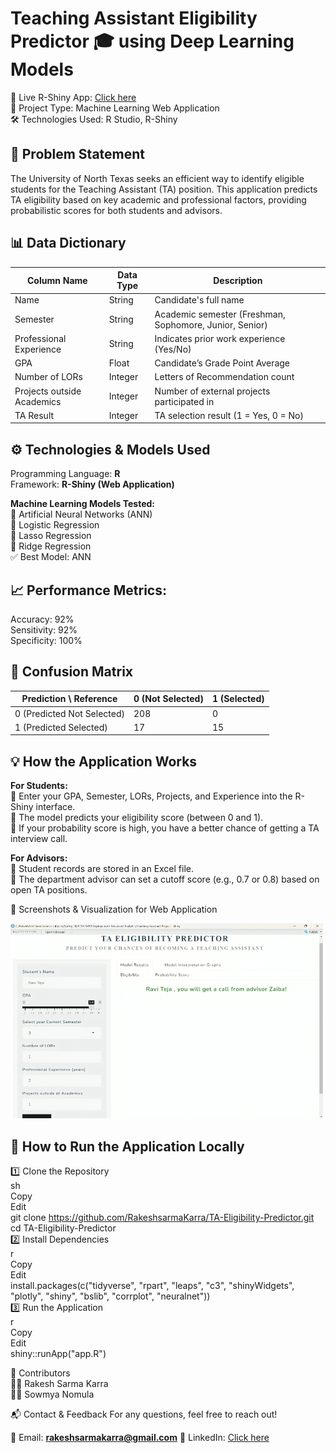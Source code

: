 # Teaching Assistant Eligibility Predictor 🎓 using Deep Learning Models                                                                                        
🔗 Live R-Shiny App: [Click here](https://github.com/RakeshsarmaKarra/Teaching-Assistant-Prediction-ML-/blob/main/TA%20Identification%20Project.R)                       
📂 Project Type: Machine Learning Web Application                                                                                                             
🛠 Technologies Used: R Studio, R-Shiny

## 📌 Problem Statement
The University of North Texas seeks an efficient way to identify eligible students for the Teaching Assistant (TA) position. This application predicts TA eligibility based on key academic and professional factors, providing probabilistic scores for both students and advisors.

## 📊 Data Dictionary
| Column Name               | Data Type | Description                                             |
|---------------------------|----------|---------------------------------------------------------|
| Name                      | String   | Candidate's full name                                  |
| Semester                  | String   | Academic semester (Freshman, Sophomore, Junior, Senior) |
| Professional Experience   | String   | Indicates prior work experience (Yes/No)               |
| GPA                       | Float    | Candidate’s Grade Point Average                        |
| Number of LORs            | Integer  | Letters of Recommendation count                        |
| Projects outside Academics| Integer  | Number of external projects participated in            |
| TA Result                 | Integer  | TA selection result (1 = Yes, 0 = No)                  |

## ⚙️ Technologies & Models Used                                                                                                                      
Programming Language: **R**                                                                                                                                        
Framework: **R-Shiny (Web Application)**                                                                                                                         

**Machine Learning Models Tested:**                                                                                                                  
🔹 Artificial Neural Networks (ANN)                                                                                                                                       
🔹 Logistic Regression                                                                                                                                       
🔹 Lasso Regression                                                                                                                                       
🔹 Ridge Regression                                                                                                                                       
✅ Best Model: ANN                                                                                                                                       

## 📈 Performance Metrics:                                                                                                                                      
Accuracy: 92%                                                                                                                                       
Sensitivity: 92%                                                                                                                                       
Specificity: 100%                                                                                                                                       

## 📑 Confusion Matrix                                                                                                                                       
| Prediction \ Reference | 0 (Not Selected) | 1 (Selected) |
|------------------------|------------------|--------------|
| 0 (Predicted Not Selected) | 208              | 0            |
| 1 (Predicted Selected)     | 17               | 15           |

## 💡 How the Application Works                                                                                                              
**For Students:**                                                                                                              
📌 Enter your GPA, Semester, LORs, Projects, and Experience into the R-Shiny interface.                                                       
📌 The model predicts your eligibility score (between 0 and 1).                                                                                                              
📌 If your probability score is high, you have a better chance of getting a TA interview call.                                                       

**For Advisors:**                                                                                                              
📌 Student records are stored in an Excel file.                                                                                                              
📌 The department advisor can set a cutoff score (e.g., 0.7 or 0.8) based on open TA positions.                                                       

📸 Screenshots & Visualization for Web Application 

<a href="https://github.com/RakeshsarmaKarra/Teaching-Assistant-Prediction-ML-/blob/main/User%20Interface.png">
    <img src="https://github.com/RakeshsarmaKarra/Teaching-Assistant-Prediction-ML-/blob/main/User%20Interface.png" width="500">
</a>

## 🚀 How to Run the Application Locally                                                                                                             
1️⃣ Clone the Repository                                                                                                                                            
sh                                                                                                                                                       
Copy                                                                                                                                            
Edit                                                                                                                                            
git clone https://github.com/RakeshsarmaKarra/TA-Eligibility-Predictor.git                                                                                      
cd TA-Eligibility-Predictor                                                                                                                                            
2️⃣ Install Dependencies                                                                                                                                            
r                                                                                                                                                       
Copy                                                                                                                                            
Edit                                                                                                                                            
install.packages(c("tidyverse", "rpart", "leaps", "c3", "shinyWidgets", "plotly", "shiny", "bslib", "corrplot", "neuralnet"))                                      
3️⃣ Run the Application                                                                                                                                            
r                                                                                                                                            
Copy                                                                                                                                                                          
Edit                                                                                                                                            
shiny::runApp("app.R")

👥 Contributors                                                                                                                                            
👨‍💻 Rakesh Sarma Karra                                                                                                                                                        
👨‍💻 Sowmya Nomula

📬 Contact & Feedback
For any questions, feel free to reach out!

📧 Email: **rakeshsarmakarra@gmail.com**
📌 LinkedIn: [Click here](https://www.linkedin.com/in/rakesh-da/)


